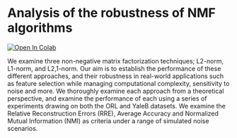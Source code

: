 # Analysis of the robustness of NMF algorithms

[![Open In Colab](https://colab.research.google.com/assets/colab-badge.svg)](https://colab.research.google.com/drive/1BAzVSWfwzPw7QAuq7-x2quIFY1w14J50?usp=sharing)

We examine three non-negative matrix factorization techniques; L2-norm, L1-norm, and L2,1-norm. Our aim is to establish the performance of these different approaches, and their robustness in real-world applications such as feature selection while managing computational complexity, sensitivity to noise and more. We thoroughly examine each approach from a theoretical perspective, and examine the performance of each using a series of experiments drawing on both the ORL and YaleB datasets. We examine the Relative Reconstruction Errors (RRE), Average Accuracy and Normalized Mutual Information (NMI) as criteria under a range of simulated noise scenarios.
